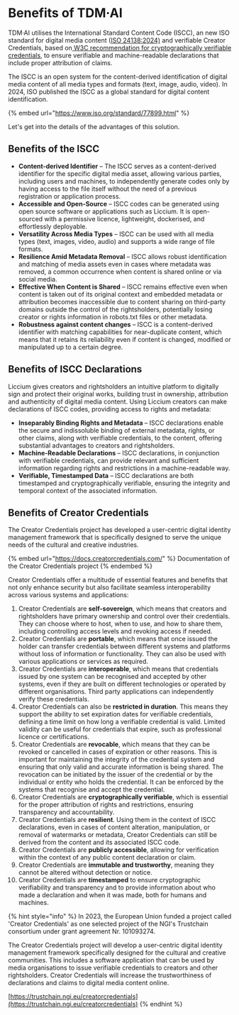 # Benefits of TDM·AI

TDM·AI utilises the International Standard Content Code (ISCC), an new ISO standard for digital media content ([ISO 24138:2024)](https://www.iso.org/standard/77899.html) and verifiable Creator Credentials, based on[ W3C recommendation for cryptographically verifiable credentials](https://www.w3.org/TR/vc-data-model-2.0/), to ensure verifiable and machine-readable declarations that include proper attribution of claims.&#x20;

The ISCC is an open system for the content-derived identification of digital media content of all media types and formats (text, image, audio, video). In 2024, ISO published the ISCC as a global standard for digital content identification.

{% embed url="https://www.iso.org/standard/77899.html" %}

Let's get into the details of the advantages of this solution.&#x20;

## Benefits of the ISCC

* **Content-derived Identifier** – The ISCC serves as a content-derived identifier for the specific digital media asset, allowing various parties, including users and machines, to independently generate codes only by having access to the file itself without the need of a previous registration or application process.
* **Accessible and Open-Source** – ISCC codes can be generated using open source software or applications such as Liccium. It is open-sourced with a permissive licence, lightweight, dockerised, and effortlessly deployable.&#x20;
* **Versatility Across Media Types** – ISCC can be used with all media types (text, images, video, audio) and supports a wide range of file formats.
* **Resilience Amid Metadata Removal** – ISCC allows robust identification and matching of media assets even in cases where metadata was removed, a common occurrence when content is shared online or via social media.
* **Effective When Content is Shared** – ISCC remains effective even when content is taken out of its original context and embedded metadata or attribution becomes inaccessible due to content sharing on third-party domains outside the control of the rightsholders, potentially losing creator or rights information in robots.txt files or other metadata.
* **Robustness against content changes** – ISCC is a content-derived identifier with matching capabilities for near-duplicate content, which means that it retains its reliability even if content is changed, modified or manipulated up to a certain degree.

## Benefits of ISCC Declarations

Liccium gives creators and rightsholders an intuitive platform to digitally sign and protect their original works, building trust in ownership, attribution and authenticity of digital media content. Using Liccium creators can make declarations of ISCC codes, providing access to rights and metadata:

* **Inseparably Binding Rights and Metadata** – ISCC declarations enable the secure and indissoluble binding of external metadata, rights, or other claims, along with verifiable credentials, to the content, offering substantial advantages to creators and rightsholders.
* **Machine-Readable Declarations** – ISCC declarations, in conjunction with verifiable credentials, can provide relevant and sufficient information regarding rights and restrictions in a machine-readable way.
* **Verifiable, Timestamped Data** – ISCC declarations are both timestamped and cryptographically verifiable, ensuring the integrity and temporal context of the associated information.

## Benefits of Creator Credentials

The Creator Credentials project has developed a user-centric digital identity management framework that is specifically designed to serve the unique needs of the cultural and creative industries.&#x20;

{% embed url="https://docs.creatorcredentials.com/" %}
Documentation of the Creator Credentials project
{% endembed %}

Creator Credentials offer a multitude of essential features and benefits that not only enhance security but also facilitate seamless interoperability across various systems and applications:

1. Creator Credentials are **self-sovereign**, which means that creators and rightsholders have primary ownership and control over their credentials. They can choose where to host, when to use, and how to share them, including controlling access levels and revoking access if needed.
2. Creator Credentials are **portable**, which means that once issued the holder can transfer credentials between different systems and platforms without loss of information or functionality. They can also be used with various applications or services as required.
3. Creator Credentials are **interoperable**, which means that credentials issued by one system can be recognised and accepted by other systems, even if they are built on different technologies or operated by different organisations. Third party applications can independently verify these credentials.
4. Creator Credentials  can also be **restricted in duration**. This means they support the ability to set expiration dates for verifiable credentials, defining a time limit on how long a verifiable credential is valid. Limited validity can be useful for credentials that expire, such as professional licence or certifications.
5. Creator Credentials  are **revocable**, which means that they can be revoked or cancelled in cases of expiration or other reasons. This is important for maintaining the integrity of the credential system and ensuring that only valid and accurate information is being shared. The revocation can be initiated by the issuer of the credential or by the individual or entity who holds the credential. It can be enforced by the systems that recognise and accept the credential.
6. Creator Credentials are **cryptographically verifiable**, which is essential for the proper attribution of rights and restrictions, ensuring transparency and accountability.
7. Creator Credentials are **resilient**. Using them in the context of ISCC declarations, even in cases of content alteration, manipulation, or removal of watermarks or metadata, Creator Credentials can still be derived from the content and its associated ISCC code.
8. Creator Credentials are **publicly accessible**, allowing for verification within the context of any public content declaration or claim.
9. Creator Credentials are **immutable and trustworthy**, meaning they cannot be altered without detection or notice.
10. Creator Credentials are **timestamped** to ensure cryptographic verifiability and transparency and to provide information about who made a declaration and when it was made, both for humans and machines.

{% hint style="info" %}
In 2023, the European Union funded a project called 'Creator Credentials' as one selected project of the NGI's Trustchain consortium under grant agreement Nr. 101093274.&#x20;

The Creator Credentials project will develop a user-centric digital identity management framework specifically designed for the cultural and creative communities. This includes a software application that can be used by media organisations to issue verifiable credentials to creators and other rightsholders. Creator Credentials will increase the trustworthiness of declarations and claims to digital media content online.

[https://trustchain.ngi.eu/creatorcredentials](https://trustchain.ngi.eu/creatorcredentials)
{% endhint %}

